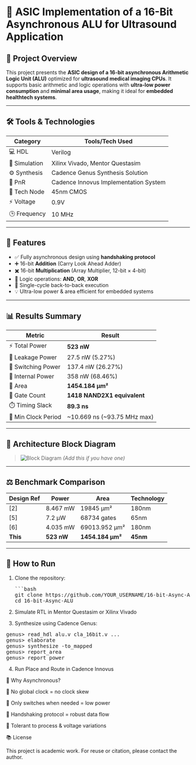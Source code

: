 
# 🧠 ASIC Implementation of a 16-Bit Asynchronous ALU for Ultrasound Application

## 📌 Project Overview

This project presents the **ASIC design of a 16-bit asynchronous Arithmetic Logic Unit (ALU)** optimized for **ultrasound medical imaging CPUs**. It supports basic arithmetic and logic operations with **ultra-low power consumption** and **minimal area usage**, making it ideal for **embedded healthtech systems**.

---

## 🛠️ Tools & Technologies

| Category         | Tools/Tech Used                                |
|----------------- |------------------------------------------------|
| 💻 HDL          | Verilog                                        |
| 🧪 Simulation   | Xilinx Vivado, Mentor Questasim                |
| ⚙️ Synthesis    | Cadence Genus Synthesis Solution               |
| 🧱 PnR          | Cadence Innovus Implementation System          |
| 🧾 Tech Node    | 45nm CMOS                                      |
| ⚡ Voltage      | 0.9V                                           |
| 🕒 Frequency    | 10 MHz                                         |

---

## 🧬 Features

- ✅ Fully asynchronous design using **handshaking protocol**
- ➕ 16-bit **Addition** (Carry Look Ahead Adder)
- ✖️ 16-bit **Multiplication** (Array Multiplier, 12-bit × 4-bit)
- 🧠 Logic operations: **AND**, **OR**, **XOR**
- 🔄 Single-cycle back-to-back execution
- 💡 Ultra-low power & area efficient for embedded systems

---


## 📊 Results Summary

| Metric                     | Result                          |
|---------------------------|----------------------------------|
| ⚡ Total Power             | **523 nW**                      |
| 🔋 Leakage Power           | 27.5 nW (5.27%)                 |
| 🔄 Switching Power         | 137.4 nW (26.27%)               |
| 🔌 Internal Power          | 358 nW (68.46%)                 |
| 📐 Area                   | **1454.184 μm²**                |
| 🔢 Gate Count              | **1418 NAND2X1 equivalent**     |
| ⏱️ Timing Slack            | **89.3 ns**                     |
| 📅 Min Clock Period        | ~10.669 ns (~93.75 MHz max)     |

---

## 🧾 Architecture Block Diagram

> ![Block Diagram](images/architecture.png) *(Add this if you have one)*

---

## ⚖️ Benchmark Comparison

| Design Ref | Power     | Area           | Technology |
|------------|-----------|----------------|------------|
| [2]        | 8.467 mW  | 19845 μm²      | 180nm      |
| [5]        | 7.2 μW    | 68734 gates     | 65nm       |
| [6]        | 4.035 mW  | 69013.952 μm²  | 180nm      |
| **This**   | **523 nW**| **1454.184 μm²**| **45nm**   |

---

## 🚀 How to Run

1. Clone the repository:
   <pre>
   ```bash
   git clone https://github.com/YOUR_USERNAME/16-bit-Async-ALU.git
   cd 16-bit-Async-ALU
   </pre>
2. Simulate RTL in Mentor Questasim or Xilinx Vivado

3. Synthesize using Cadence Genus:

<pre>
genus> read_hdl alu.v cla_16bit.v ...
genus> elaborate
genus> synthesize -to_mapped
genus> report_area
genus> report_power
</pre>

4. Run Place and Route in Cadence Innovus

🧠 Why Asynchronous?

🚫 No global clock = no clock skew

🔌 Only switches when needed = low power

🔄 Handshaking protocol = robust data flow

🧪 Tolerant to process & voltage variations

📚 License

This project is academic work. For reuse or citation, please contact the author.

